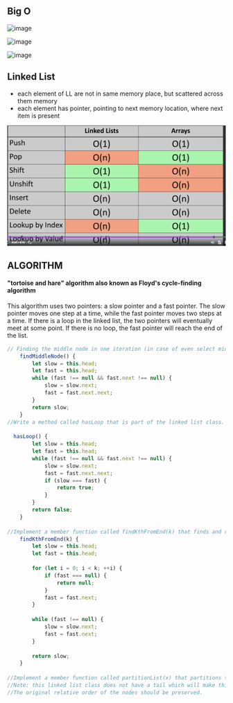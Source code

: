 ## Big O

![image](https://github.com/user-attachments/assets/061614ff-484d-42c1-a83b-5e173e4ea9ca)

![image](https://github.com/user-attachments/assets/715cd2e1-9f5e-4fc8-b7b3-265929423edc)

![image](https://github.com/user-attachments/assets/79fb0047-69d7-4756-820f-3698d0ac3701)



## Linked List
* each element of LL are not in same memory place, but scattered across them memory
* each element has pointer, pointing to next memory location, where next item is present

![LinkedList Big(O)](image.png)



## ALGORITHM
#### "tortoise and hare" algorithm also known as  Floyd's cycle-finding algorithm
This algorithm uses two pointers: a slow pointer and a fast pointer.
The slow pointer moves one step at a time, while the fast pointer moves two steps at a time. If there is a loop in the linked list,
the two pointers will eventually meet at some point. If there is no loop, the fast pointer will reach the end of the list.
```js
// Finding the middle node in one iteration (in case of even select mid which is closer to tail) 
    findMiddleNode() {
        let slow = this.head;
        let fast = this.head;
        while (fast !== null && fast.next !== null) {
            slow = slow.next;
            fast = fast.next.next;
        }
        return slow;
    }
//Write a method called hasLoop that is part of the linked list class. The method should be able to detect if there is a cycle or loop present in the linked list

  hasLoop() {
        let slow = this.head;
        let fast = this.head;
        while (fast !== null && fast.next !== null) {
            slow = slow.next;
            fast = fast.next.next;
            if (slow === fast) {
                return true;
            }
        }
        return false;
    }

//Implement a member function called findKthFromEnd(k) that finds and returns the kth node from the end of the linked list.
    findKthFromEnd(k) {
        let slow = this.head;
        let fast = this.head;
 
        for (let i = 0; i < k; ++i) {
            if (fast === null) {
                return null;
            }
            fast = fast.next;
        }
 
        while (fast !== null) {
            slow = slow.next;
            fast = fast.next;
        }
 
        return slow;
    }

//Implement a member function called partitionList(x) that partitions the linked list such that all nodes with values less than x come before nodes with values greater than or equal to x. 
//Note: this linked list class does not have a tail which will make this method easier to implement.
//The original relative order of the nodes should be preserved.



```
